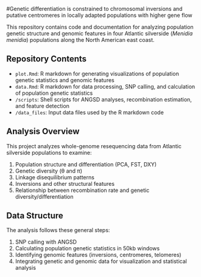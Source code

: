
#Genetic differentiation is constrained to chromosomal inversions and putative centromeres in locally adapted populations with higher gene flow

This repository contains code and documentation for analyzing population genetic structure and genomic features in four Atlantic silverside (*Menidia menidia*) populations along the North American east coast.


## Repository Contents

- `plot.Rmd`: R markdown for generating visualizations of population genetic statistics and genomic features
- `data.Rmd`: R markdown for data processing, SNP calling, and calculation of population genetic statistics
- `/scripts`: Shell scripts for ANGSD analyses, recombination estimation, and feature detection
- `/data_files`: Input data files used by the R markdown code


## Analysis Overview

This project analyzes whole-genome resequencing data from Atlantic silverside populations to examine:
1. Population structure and differentiation (PCA, FST, DXY)
2. Genetic diversity (θ and π)
3. Linkage disequilibrium patterns
4. Inversions and other structural features
5. Relationship between recombination rate and genetic diversity/differentiation

## Data Structure

The analysis follows these general steps:
1. SNP calling with ANGSD
2. Calculating population genetic statistics in 50kb windows
3. Identifying genomic features (inversions, centromeres, telomeres)
4. Integrating genetic and genomic data for visualization and statistical analysis
